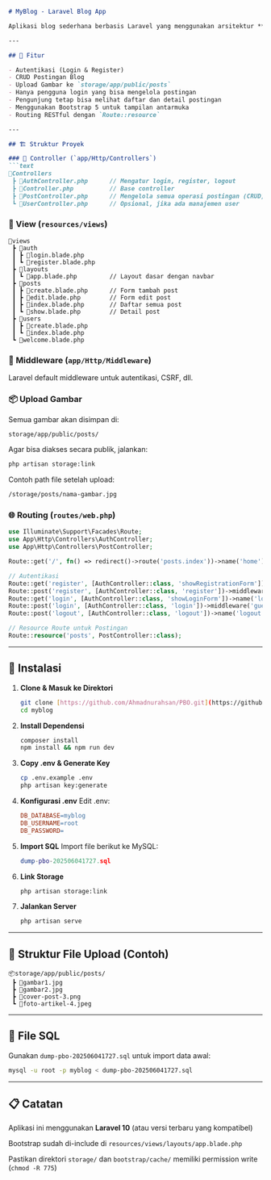 ```markdown
# MyBlog - Laravel Blog App

Aplikasi blog sederhana berbasis Laravel yang menggunakan arsitektur **MVC (Model-View-Controller)**. Pengguna dapat melakukan login, membuat postingan, mengunggah gambar, serta melihat, mengedit, dan menghapus postingan milik mereka. Pengunjung yang belum login hanya dapat melihat postingan.

---

## 🚀 Fitur

- Autentikasi (Login & Register)
- CRUD Postingan Blog
- Upload Gambar ke `storage/app/public/posts`
- Hanya pengguna login yang bisa mengelola postingan
- Pengunjung tetap bisa melihat daftar dan detail postingan
- Menggunakan Bootstrap 5 untuk tampilan antarmuka
- Routing RESTful dengan `Route::resource`

---

## 🏗️ Struktur Proyek

### 📁 Controller (`app/Http/Controllers`)
```text
📂Controllers
 ┣ 📜AuthController.php      // Mengatur login, register, logout
 ┣ 📜Controller.php          // Base controller
 ┣ 📜PostController.php      // Mengelola semua operasi postingan (CRUD)
 ┗ 📜UserController.php      // Opsional, jika ada manajemen user
```

### 📁 View (`resources/views`)
```text
📂views
 ┣ 📂auth
 ┃ ┣ 📜login.blade.php
 ┃ ┗ 📜register.blade.php
 ┣ 📂layouts
 ┃ ┗ 📜app.blade.php         // Layout dasar dengan navbar
 ┣ 📂posts
 ┃ ┣ 📜create.blade.php      // Form tambah post
 ┃ ┣ 📜edit.blade.php        // Form edit post
 ┃ ┣ 📜index.blade.php       // Daftar semua post
 ┃ ┗ 📜show.blade.php        // Detail post
 ┣ 📂users
 ┃ ┣ 📜create.blade.php
 ┃ ┗ 📜index.blade.php
 ┗ 📜welcome.blade.php
```

### 📁 Middleware (`app/Http/Middleware`)
Laravel default middleware untuk autentikasi, CSRF, dll.

### 📦 Upload Gambar
Semua gambar akan disimpan di:

```text
storage/app/public/posts/
```

Agar bisa diakses secara publik, jalankan:

```bash
php artisan storage:link
```

Contoh path file setelah upload:

```bash
/storage/posts/nama-gambar.jpg
```

### 🌐 Routing (`routes/web.php`)
```php
use Illuminate\Support\Facades\Route;
use App\Http\Controllers\AuthController;
use App\Http\Controllers\PostController;

Route::get('/', fn() => redirect()->route('posts.index'))->name('home');

// Autentikasi
Route::get('register', [AuthController::class, 'showRegistrationForm'])->name('register')->middleware('guest');
Route::post('register', [AuthController::class, 'register'])->middleware('guest');
Route::get('login', [AuthController::class, 'showLoginForm'])->name('login')->middleware('guest');
Route::post('login', [AuthController::class, 'login'])->middleware('guest');
Route::post('logout', [AuthController::class, 'logout'])->name('logout')->middleware('auth');

// Resource Route untuk Postingan
Route::resource('posts', PostController::class);
```

---

## 🧪 Instalasi

1.  **Clone & Masuk ke Direktori**
    ```bash
    git clone [https://github.com/Ahmadnurahsan/PBO.git](https://github.com/Ahmadnurahsan/PBO.git)
    cd myblog
    ```

2.  **Install Dependensi**
    ```bash
    composer install
    npm install && npm run dev
    ```

3.  **Copy .env & Generate Key**
    ```bash
    cp .env.example .env
    php artisan key:generate
    ```

4.  **Konfigurasi .env**
    Edit .env:

    ```makefile
    DB_DATABASE=myblog
    DB_USERNAME=root
    DB_PASSWORD=
    ```

5.  **Import SQL**
    Import file berikut ke MySQL:

    ```lua
    dump-pbo-202506041727.sql
    ```

6.  **Link Storage**
    ```bash
    php artisan storage:link
    ```

7.  **Jalankan Server**
    ```bash
    php artisan serve
    ```

---

## 🧱 Struktur File Upload (Contoh)

```text
📦storage/app/public/posts/
 ┣ 📜gambar1.jpg
 ┣ 📜gambar2.jpg
 ┣ 📜cover-post-3.png
 ┗ 📜foto-artikel-4.jpeg
```

---

## 📄 File SQL

Gunakan `dump-pbo-202506041727.sql` untuk import data awal:

```bash
mysql -u root -p myblog < dump-pbo-202506041727.sql
```

---

## 📋 Catatan

Aplikasi ini menggunakan **Laravel 10** (atau versi terbaru yang kompatibel)

Bootstrap sudah di-include di `resources/views/layouts/app.blade.php`

Pastikan direktori `storage/` dan `bootstrap/cache/` memiliki permission write (`chmod -R 775`)
```

